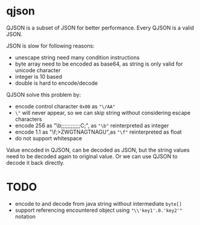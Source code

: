 # qjson

QJSON is a subset of JSON for better performance.
Every QJSON is a valid JSON.

JSON is slow for following reasons:

* unescape string need many condition instructions
* byte array need to be encoded as base64, as string is only valid for unicode character
* integer is 10 based
* double is hard to encode/decode

QJSON solve this problem by:

* encode control character `0x00` as `"\/AA"`
* `\"` will never appear, so we can skip string without considering escape characters
* encode 256 as "\b;;;;;;;;;;;;C;", as `"\b"` reinterpreted as integer
* encode 1.1 as "\f;>ZWGTNAGTNAGU",as `"\f"` reinterpreted as float
* do not support whitespace

Value encoded in QJSON, can be decoded as JSON, but the string values need to be decoded again to original value.
Or we can use QJSON to decode it back directly.

# TODO

* encode to and decode from java string without intermediate `byte[]`
* support referencing encountered object using `"\\'key1'.0.'key2'"` notation